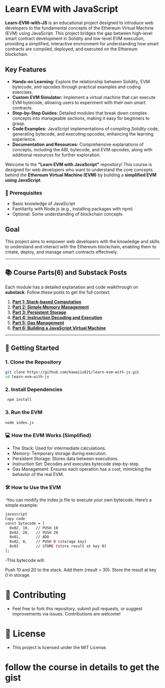 # Learn EVM with JavaScript  
**Learn-EVM-with-JS** is an educational project designed to introduce web developers to the fundamental concepts of the Ethereum Virtual Machine (EVM) using JavaScript. This project bridges the gap between high-level smart contract development in Solidity and low-level EVM execution, providing a simplified, interactive environment for understanding how smart contracts are compiled, deployed, and executed on the Ethereum blockchain.

## Key Features
- **Hands-on Learning:** Explore the relationship between Solidity, EVM bytecode, and opcodes through practical examples and coding exercises.
- **Custom EVM Simulator:** Implement a virtual machine that can execute EVM bytecode, allowing users to experiment with their own smart contracts.
- **Step-by-Step Guides:** Detailed modules that break down complex concepts into manageable sections, making it easy for beginners to grasp.
- **Code Examples:** JavaScript implementations of compiling Solidity code, generating bytecode, and executing opcodes, enhancing the learning experience.
- **Documentation and Resources:** Comprehensive explanations of concepts, including the ABI, bytecode, and EVM opcodes, along with additional resources for further exploration.


Welcome to the **"Learn EVM with JavaScript"** repository! This course is designed for web developers who want to understand the core concepts behind the **Ethereum Virtual Machine (EVM)** by building a **simplified EVM using JavaScript**.

### 🧠 **Prerequisites**
- Basic knowledge of JavaScript  
- Familiarity with Node.js (e.g., installing packages with npm)  
- Optional: Some understanding of blockchain concepts


## Goal
This project aims to empower web developers with the knowledge and skills to understand and interact with the Ethereum blockchain, enabling them to create, deploy, and manage smart contracts effectively.

---

## 📚 **Course Parts(6) and Substack Posts**

Each module has a detailed explanation and code walkthrough on **substack**. Follow these posts to get the full context:  

1. **[Part 1: Stack-based Computation](https://open.substack.com/pub/tobiawolaju21/p/stack-based-computation?r=2hkadt&utm_campaign=post&utm_medium=web&showWelcomeOnShare=true)**  
2. **[Part 2: Simple Memory Management](https://open.substack.com/pub/tobiawolaju21/p/persistent-storage-in-the-ethereum?r=2hkadt&utm_campaign=post&utm_medium=web&showWelcomeOnShare=true)**  
3. **[Part 3: Persistent Storage](https://medium.com/@yourprofile/module-3-storage)**  
4. **[Part 4: Instruction Decoding and Execution](https://medium.com/@yourprofile/module-4-instruction-decoding)**  
5. **[Part 5: Gas Management](https://medium.com/@yourprofile/module-5-gas-management)**  
6. **[Part 6: Building a JavaScript Virtual Machine](https://medium.com/@yourprofile/module-6-building-a-javascript-vm)**  

---

## 🚀 **Getting Started**

### 1. Clone the Repository

```bash
git clone https://github.com/kawaiix621/learn-evm-with-js.git
cd learn-evm-with-js 
``` 

### 2. Install Dependencies
```bash
 npm install
```

### 3. Run the EVM
```bash
node index.js
```

### **💻 How the EVM Works (Simplified)**
- The Stack: Used for intermediate calculations.
- Memory: Temporary storage during execution.
- Persistent Storage: Stores data between executions.
- Instruction Set: Decodes and executes bytecode step-by-step.
- Gas Management: Ensures each operation has a cost, mimicking the behavior of the real EVM.

### **🛠 How to Use the EVM**
-You can modify the index.js file to execute your own bytecode. Here’s a simple example:

```bash
javascript
Copy code
const bytecode = [
  0x02, 10,   // PUSH 10
  0x02, 20,   // PUSH 20
  0x01,       // ADD
  0x02, 0,    // PUSH 0 (storage key)
  0x03        // STORE (store result at key 0)
];
```
-This bytecode will:

Push 10 and 20 to the stack.
Add them (result = 30).
Store the result at key 0 in storage.

# **🤝 Contributing**
- Feel free to fork this repository, submit pull requests, or suggest improvements via issues. Contributions are welcome!

# **📄 License**
- This project is licensed under the MIT License.


# follow the course in details to get the gist
